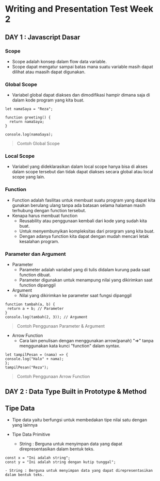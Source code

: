 # Writing and Presentation Test Week 2

## DAY 1 : Javascript Dasar
### Scope
 - Scope adalah konsep dalam flow data variable.
 - Scope dapat mengatur sampai batas mana suatu variable masih dapat dilihat atau maasih dapat digunakan.
 
 ### Global Scope
  - Variabel global dapat diakses dan dimodifikasi hampir dimana saja di dalam kode program yang kita buat. 
  
  ```
 let namaSaya = "Reza";

function greeting() {
    return namaSaya;
}

console.log(namaSaya);
  ```
  > Contoh Global Scope
  
 ### Local Scope
  - Variabel yang dideklarasikan dalam local scope hanya bisa di akses dalam scope tersebut dan tidak dapat diakses secara global atau local scope yang lain.
  
  
### Function
 - Function adalah fasilitas untuk membuat suatu program yang dapat kita gunakan berulang ulang tanpa ada batasan selama halaman masih terhubung dengan function tersebut.
 - Kenapa harus membuat function
   - Reusability atau penggunaan kembali dari kode yang sudah kita buat.
   - Untuk menyembunyikan kompleksitas dari prorgram yang kita buat.
   - Dengan adanya function kita dapat dengan mudah mencari letak kesalahan program.
   
 ### Parameter dan Argument
  - Parameter
    - Parameter adalah variabel yang di tulis didalam kurung pada saat function dibuat.
    - Parameter digunakan untuk menampung nilai yang dikirimkan saat function dipanggil
  - Argument
    - Nilai yang dikirimkan ke parameter saat fungsi dipanggil
 ```
 function tambah(a, b) {
  return a + b; // Parameter
}
console.log(tambah(2, 3)); // Argument
 ```
  > Contoh Penggunaan Parameter & Argument
  - Arrow Function
    - Cara lain penulisan dengan menggunakan arrow(panah) "=>" tanpa menggunakan kata kunci "function" dalam syntax.
  ```
let tampilPesan = (nama) => {
  console.log("Halo" + nama);
};
tampilPesan("Reza");
  ```
  > Contoh Penggunaan Arrow Function
  
## DAY 2 : Data Type Built in Prototype & Method
## Tipe Data
  - Tipe data yaitu berfungsi untuk membedakan tipe nilai satu dengan yang lainnya
  - Tipe Data Primitive
    
    - String : Berguna untuk menyimpan data yang dapat direpresentasikan dalam bentuk teks.
 ```
const x = "Ini adalah string";
const y = "Ini adalah string dengan kutip tunggal";
 ```
    - String : Berguna untuk menyimpan data yang dapat direpresentasikan dalam bentuk teks.
 
